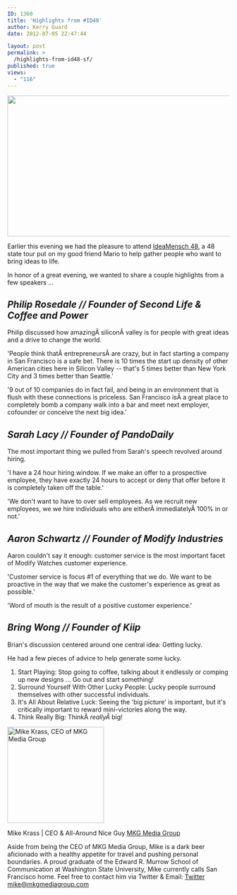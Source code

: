 ```yaml
---
ID: 1360
title: 'Highlights from #ID48'
author: Kerry Guard
date: 2012-07-05 22:47:44

layout: post
permalink: >
  /highlights-from-id48-sf/
published: true
views:
  - "116"
---
```

<p style="text-align: center;"><img class="aligncenter  wp-image-1363" title="IdeaMensch #ID48" src="http://mkgmediagroup.com/wp-content/uploads/2012/07/Screen-Shot-2012-07-05-at-10.44.41-PM.png" alt="" width="533" height="319" /></p>
Earlier this evening we had the pleasure to attend <a href="http://ideamensch.com/san-francisco/" target="_blank">IdeaMensch 48</a>, a 48 state tour put on my good friend Mario to help gather people who want to bring ideas to life.

In honor of a great evening, we wanted to share a couple highlights from a few speakers ...
<h2><strong><em>Philip Rosedale // Founder of Second Life &amp; Coffee and Power</em></strong></h2>
Philip discussed how amazingÂ siliconÂ valley is for people with great ideas and a drive to change the world.

'People think thatÂ entrepreneursÂ are crazy, but in fact starting a company in San Francisco is a safe bet. There is 10 times the start up density of other American cities here in Silicon Valley -- that's 5 times better than New York City and 3 times better than Seattle.'

'9 out of 10 companies do in fact fail, and being in an environment that is flush with these connections is priceless. San Francisco isÂ a great place to completely bomb a company walk into a bar and meet next employer, cofounder or conceive the next big idea.'
<h2><strong><em>Sarah Lacy // Founder of PandoDaily</em></strong></h2>
The most important thing we pulled from Sarah's speech revolved around hiring.

'I have a 24 hour hiring window. If we make an offer to a prospective employee, they have exactly 24 hours to accept or deny that offer before it is completely taken off the table.'

'We don't want to have to over sell employees. As we recruit new employees, we we hire individuals who are eitherÂ immediatelyÂ 100% in or not.'
<h2><strong><em>Aaron Schwartz // Founder of Modify Industries</em></strong></h2>
Aaron couldn't say it enough: customer service is the most important facet of Modify Watches customer experience.

'Customer service is focus #1 of everything that we do. We want to be proactive in the way that we make the customer's experience as great as possible.'

'Word of mouth is the result of a positive customer experience.'
<h2><strong><em>Bring Wong // Founder of Kiip</em></strong></h2>
Brian's discussion centered around one central idea: Getting lucky.

He had a few pieces of advice to help generate some lucky.
<ol>
	<li>Start Playing: Stop going to coffee, talking about it endlessly or comping up new designs ... Go out and start something!</li>
	<li>Surround Yourself With Other Lucky People: Lucky people surround themselves with other successful individuals.</li>
	<li>It's All About Relative Luck: Seeing the 'big picture' is important, but it's critically important to reward mini-victories along the way.</li>
	<li>Think Really Big: ThinkÂ <em>reallyÂ </em>big!</li>
</ol>

<img src="http://mkgmediagroup.com/wp-content/uploads/2011/08/mk_median_bw_head.jpeg" alt="Mike Krass, CEO of MKG Media Group" width="219" height="218" class="alignleft size-full wp-image-1794" />

<span itemprop="jobTitle">Mike Krass | CEO & All-Around Nice Guy</span>
<a href="http://www.mkgmediagroup.com" itemprop="url">MKG Media Group</a>
</span>

Aside from being the CEO of MKG Media Group, Mike is a dark beer aficionado with a healthy appetite for travel and pushing personal boundaries. A proud graduate of the Edward R. Murrow School of Communication at Washington State University, Mike currently calls San Francisco home. Feel free to contact him via Twitter & Email:
<a href="http://www.twitter.com/mikekrass" itemprop="url">Twitter</a>
<a href="mailto:mike@mkgmediagroup.com" itemprop="email">mike@mkgmediagroup.com</a>
</div>
